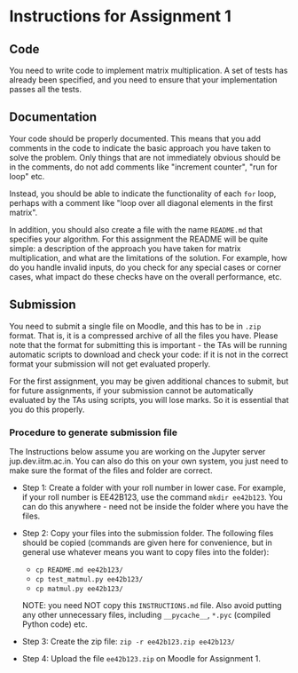 # Instructions for Assignment 1

## Code

You need to write code to implement matrix multiplication.  A set of tests has already been specified, and you need to ensure that your implementation passes all the tests.  

## Documentation

Your code should be properly documented.  This means that you add comments in the code to indicate the basic approach you have taken to solve the problem.  Only things that are not immediately obvious should be in the comments, do not add comments like "increment counter", "run for loop" etc.  

Instead, you should be able to indicate the functionality of each `for` loop, perhaps with a comment like "loop over all diagonal elements in the first matrix".  

In addition, you should also create a file with the name `README.md` that specifies your algorithm.  For this assignment the README will be quite simple: a description of the approach you have taken for matrix multiplication, and what are the limitations of the solution.  For example, how do you handle invalid inputs, do you check for any special cases or corner cases, what impact do these checks have on the overall performance, etc.

## Submission

You need to submit a single file on Moodle, and this has to be in `.zip` format.  That is, it is a compressed archive of all the files you have.  Please note that the format for submitting this is important - the TAs will be running automatic scripts to download and check your code: if it is not in the correct format your submission will not get evaluated properly.  

For the first assignment, you may be given additional chances to submit, but for future assignments, if your submission cannot be automatically evaluated by the TAs using scripts, you will lose marks.  So it is essential that you do this properly.

### Procedure to generate submission file

The Instructions below assume you are working on the Jupyter server jup.dev.iitm.ac.in.  You can also do this on your own system, you just need to make sure the format of the files and folder are correct.

- Step 1: Create a folder with your roll number in lower case.  For example, if your roll number is EE42B123, use the command `mkdir ee42b123`.  You can do this anywhere - need not be inside the folder where you have the files.

- Step 2: Copy your files into the submission folder.  The following files should be copied (commands are given here for convenience, but in general use whatever means you want to copy files into the folder):
  
  - `cp README.md ee42b123/`
  - `cp test_matmul.py ee42b123/`
  - `cp matmul.py ee42b123/`

  NOTE: you need NOT copy this `INSTRUCTIONS.md` file.  Also avoid putting any other unnecessary files, including `__pycache__`, `*.pyc` (compiled Python code) etc.

- Step 3: Create the zip file: `zip -r ee42b123.zip ee42b123/`

- Step 4: Upload the file `ee42b123.zip` on Moodle for Assignment 1.


